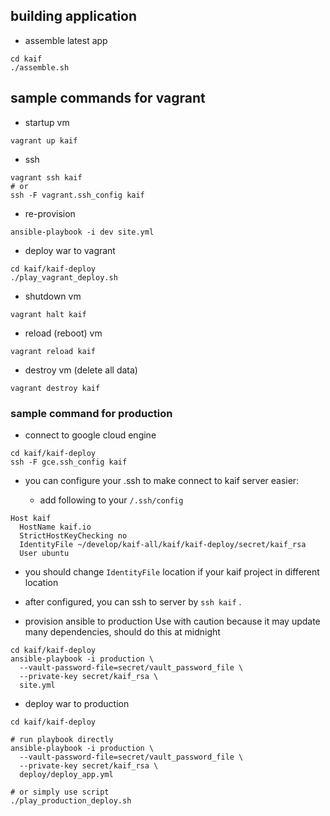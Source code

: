 ## building application

* assemble latest app 

```
cd kaif
./assemble.sh
```

## sample commands for vagrant

* startup vm

```
vagrant up kaif
```

* ssh

```
vagrant ssh kaif
# or
ssh -F vagrant.ssh_config kaif
```

* re-provision

```
ansible-playbook -i dev site.yml
```

* deploy war to vagrant 

```
cd kaif/kaif-deploy
./play_vagrant_deploy.sh
```

* shutdown vm

```
vagrant halt kaif
```

* reload (reboot) vm

```
vagrant reload kaif
```

* destroy vm (delete all data)

```
vagrant destroy kaif
```

### sample command for production

* connect to google cloud engine

```
cd kaif/kaif-deploy
ssh -F gce.ssh_config kaif
```

* you can configure your .ssh to make connect to kaif server easier:

  * add following to your `/.ssh/config`

```
Host kaif
  HostName kaif.io
  StrictHostKeyChecking no
  IdentityFile ~/develop/kaif-all/kaif/kaif-deploy/secret/kaif_rsa
  User ubuntu
```

  * you should change `IdentityFile` location if your kaif project in different location
  * after configured, you can ssh to server by `ssh kaif` .

* provision ansible to production
  Use with caution because it may update many dependencies, should do this at midnight

```
cd kaif/kaif-deploy
ansible-playbook -i production \
  --vault-password-file=secret/vault_password_file \
  --private-key secret/kaif_rsa \
  site.yml 
```

* deploy war to production

```
cd kaif/kaif-deploy

# run playbook directly
ansible-playbook -i production \
  --vault-password-file=secret/vault_password_file \
  --private-key secret/kaif_rsa \
  deploy/deploy_app.yml

# or simply use script
./play_production_deploy.sh
```